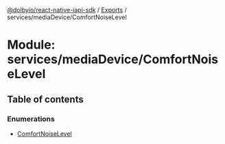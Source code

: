 [@dolbyio/react-native-iapi-sdk](../README.md) / [Exports](../modules.md) / services/mediaDevice/ComfortNoiseLevel

# Module: services/mediaDevice/ComfortNoiseLevel

## Table of contents

### Enumerations

- [ComfortNoiseLevel](../enums/services_mediaDevice_ComfortNoiseLevel.ComfortNoiseLevel.md)
